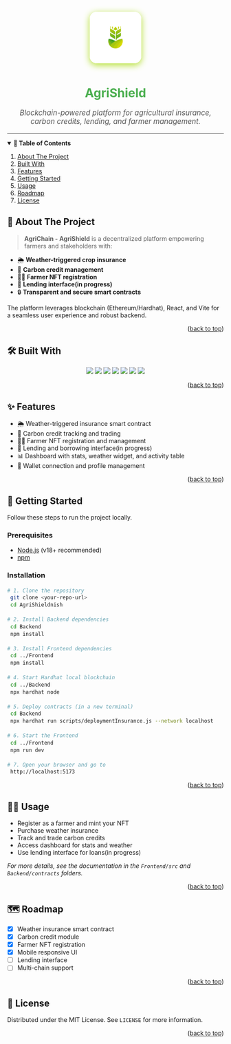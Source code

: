 <!-- Improved compatibility of back to top link -->
<a id="readme-top"></a>

<!-- PROJECT LOGO -->
<div align="center">
  <img src="assets/logo1.png" alt="Logo" width="120" height="120" style="border-radius: 16px; box-shadow: 0 4px 16px #b2df28; margin-bottom: 10px;" />
  <h1 align="center" style="color:#4caf50; font-weight: bold;">AgriShield</h1>
  <p align="center" style="font-size:1.2em; color:#555;">
    <em>Blockchain-powered platform for agricultural insurance, carbon credits, lending, and farmer management.</em>
    <br />  
  </p>
</div>

---

<!-- TABLE OF CONTENTS -->
<details open>
  <summary><b>📑 Table of Contents</b></summary>
  <ol>
    <li><a href="#about-the-project">About The Project</a></li>
    <li><a href="#built-with">Built With</a></li>
    <li><a href="#features">Features</a></li>
    <li><a href="#getting-started">Getting Started</a></li>
    <li><a href="#usage">Usage</a></li>
    <li><a href="#roadmap">Roadmap</a></li>
    <li><a href="#license">License</a></li>
  </ol>
</details>

## 🌱 About The Project

> **AgriChain - AgriShield** is a decentralized platform empowering farmers and stakeholders with:

- 🌦️ **Weather-triggered crop insurance**
- 🌳 **Carbon credit management**
- 🧑‍🌾 **Farmer NFT registration**
- 💸 **Lending interface(in progress)**
- 🔒 **Transparent and secure smart contracts**

The platform leverages blockchain (Ethereum/Hardhat), React, and Vite for a seamless user experience and robust backend.

<p align="right">(<a href="#readme-top">back to top</a>)</p>

## 🛠️ Built With
<p align="center">
  <img src="https://img.shields.io/badge/React-20232A?style=for-the-badge&logo=react&logoColor=61DAFB" />
  <img src="https://img.shields.io/badge/Vite-646CFF?style=for-the-badge&logo=vite&logoColor=FFD62E" />
  <img src="https://img.shields.io/badge/Hardhat-181717?style=for-the-badge&logo=ethereum&logoColor=yellow" />
  <img src="https://img.shields.io/badge/Ethers.js-282C34?style=for-the-badge&logo=ethereum&logoColor=purple" />
  <img src="https://img.shields.io/badge/Solidity-363636?style=for-the-badge&logo=solidity&logoColor=white" />
  <img src="https://img.shields.io/badge/Wagmi-1A202C?style=for-the-badge&logo=ethereum&logoColor=green" />
  <img src="https://img.shields.io/badge/Node.js-339933?style=for-the-badge&logo=nodedotjs&logoColor=white" />
</p>

<p align="right">(<a href="#readme-top">back to top</a>)</p>

## ✨ Features

- 🌦️ Weather-triggered insurance smart contract
- 🌳 Carbon credit tracking and trading
- 🧑‍🌾 Farmer NFT registration and management
- 💸 Lending and borrowing interface(in progress)
- 📊 Dashboard with stats, weather widget, and activity table
- 👛 Wallet connection and profile management

<p align="right">(<a href="#readme-top">back to top</a>)</p>

## 🚀 Getting Started

Follow these steps to run the project locally.

### Prerequisites
- [Node.js](https://nodejs.org/) (v18+ recommended)
- [npm](https://www.npmjs.com/)

### Installation

```sh
# 1. Clone the repository
 git clone <your-repo-url>
 cd AgriShieldnish

# 2. Install Backend dependencies
 cd Backend
 npm install

# 3. Install Frontend dependencies
 cd ../Frontend
 npm install

# 4. Start Hardhat local blockchain
 cd ../Backend
 npx hardhat node

# 5. Deploy contracts (in a new terminal)
 cd Backend
 npx hardhat run scripts/deploymentInsurance.js --network localhost

# 6. Start the Frontend
 cd ../Frontend
 npm run dev

# 7. Open your browser and go to
 http://localhost:5173
```

<p align="right">(<a href="#readme-top">back to top</a>)</p>

## 🧑‍💻 Usage

- Register as a farmer and mint your NFT
- Purchase weather insurance
- Track and trade carbon credits
- Access dashboard for stats and weather
- Use lending interface for loans(in progress)

_For more details, see the documentation in the `Frontend/src` and `Backend/contracts` folders._

<p align="right">(<a href="#readme-top">back to top</a>)</p>

## 🗺️ Roadmap
- [x] Weather insurance smart contract
- [x] Carbon credit module
- [x] Farmer NFT registration
- [x] Mobile responsive UI
- [ ] Lending interface
- [ ] Multi-chain support

<p align="right">(<a href="#readme-top">back to top</a>)</p>

## 📄 License

Distributed under the MIT License. See `LICENSE` for more information.

<p align="right">(<a href="#readme-top">back to top</a>)</p>

